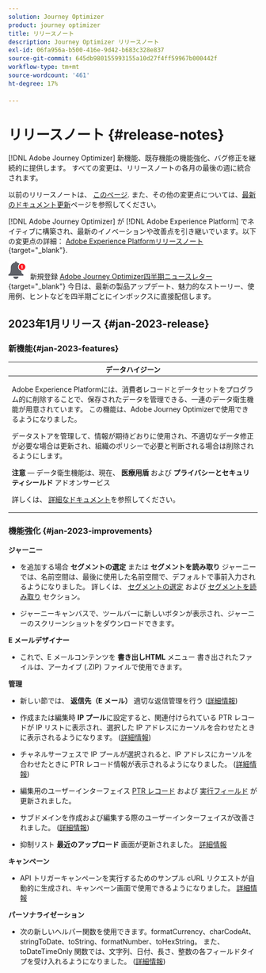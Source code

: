 ```yaml
---
solution: Journey Optimizer
product: journey optimizer
title: リリースノート
description: Journey Optimizer リリースノート
exl-id: 06fa956a-b500-416e-9d42-b683c328e837
source-git-commit: 645db980155993155a10d27f4ff59967b000442f
workflow-type: tm+mt
source-wordcount: '461'
ht-degree: 17%

---
```


# リリースノート {#release-notes}

[!DNL Adobe Journey Optimizer] 新機能、既存機能の機能強化、バグ修正を継続的に提供します。 すべての変更は、リリースノートの各月の最後の週に統合されます。

以前のリリースノートは、 [このページ](release-notes-2022.md). また、その他の変更点については、[最新のドキュメント更新](documentation-updates.md)ページを参照してください。

[!DNL Adobe Journey Optimizer] が [!DNL Adobe Experience Platform] でネイティブに構築され、最新のイノベーションや改善点を引き継いでいます。以下の変更点の詳細： [Adobe Experience Platformリリースノート](https://experienceleague.adobe.com/docs/experience-platform/release-notes/latest.html?lang=ja){target="_blank"}.

![ニュースレター](../assets/do-not-localize/nl-icon.png) 新規登録 [Adobe Journey Optimizer四半期ニュースレター](https://www.adobe.com/subscription/Adobe_Journey_Optimizer_NL.html){target="_blank"} 今日は、最新の製品アップデート、魅力的なストーリー、使用例、ヒントなどを四半期ごとにインボックスに直接配信します。


## 2023年1月リリース {#jan-2023-release}

### 新機能{#jan-2023-features}


<table>
<thead>
<tr>
<th><strong>データハイジーン</strong><br/></th>
</tr>
</thead>
<tbody>
<tr>
<td>
<p>Adobe Experience Platformには、消費者レコードとデータセットをプログラム的に削除することで、保存されたデータを管理できる、一連のデータ衛生機能が用意されています。 この機能は、Adobe Journey Optimizerで使用できるようになりました。 </p>
<p>データストアを管理して、情報が期待どおりに使用され、不適切なデータ修正が必要な場合は更新され、組織のポリシーで必要と判断される場合は削除されるようにします。</p>
<p><strong>注意</strong>  — データ衛生機能は、現在、 <strong>医療用盾</strong> および <strong>プライバシーとセキュリティシールド</strong> アドオンサービス</p><p>詳しくは、 <a href="../privacy/data-hygiene.md">詳細なドキュメント</a>を参照してください。

</td>
</tr>
</tbody>
</table>

<!--table>
<thead>
<tr>
<th><strong>Email content templates</strong><br/></th>
</tr>
</thead>
<tbody>
<tr>
<td>
<p>You can now create standalone content templates that can be leveraged across journeys and campaigns for quick reuse.</p> 
<p>For more information, refer to the <a href="../personalization/get-started-dynamic-content.md">detailed documentation</a>.
</td>
</tr>
</tbody>
</table>
-->

### 機能強化 {#jan-2023-improvements}

**ジャーニー**

<!--
* The **Re-entrance wait period** field has been added to the journey properties. This field allows you to define the time to wait before allowing a profile to enter the journey again in unitary journeys (starting with an event or a segment qualification). This prevents journeys from being erroneously triggered multiple times for the same event. By default the field is set to 5 minutes. [Learn more](../building-journeys/journey-gs.md#entrance)

* Improvements have been made for **journey start and end dates**. If you have not specified a start date, it is now automatically added at publication time. For **Read segment** journeys, you can now add an end date. This allows profiles to exit automatically when the date is reached. [Learn more](../building-journeys/journey-gs.md#dates)
-->

* を追加する場合 **セグメントの選定** または **セグメントを読み取り** ジャーニーでは、名前空間は、最後に使用した名前空間で、デフォルトで事前入力されるようになりました。 詳しくは、 [セグメントの選定](../building-journeys/segment-qualification-events.md#about-segment-qualification) および [セグメントを読み取り](../building-journeys/read-segment.md#configuring-segment-trigger-activity) セクション。

* ジャーニーキャンバスで、ツールバーに新しいボタンが表示され、ジャーニーのスクリーンショットをダウンロードできます。

**E メールデザイナー**

* これで、E メールコンテンツを **書き出しHTML** メニュー 書き出されたファイルは、アーカイブ (.ZIP) ファイルで使用できます。

**管理**

* 新しい節では、 **返信先（E メール）** 適切な返信管理を行う ([詳細情報](../email/email-settings.md#reply-to-email))

* 作成または編集時 **IP プール**&#x200B;に設定すると、関連付けられている PTR レコードが IP リストに表示され、選択した IP アドレスにカーソルを合わせたときに表示されるようになります。 ([詳細情報](../configuration/ip-pools.md#create-ip-pool))

* チャネルサーフェスで IP プールが選択されると、IP アドレスにカーソルを合わせたときに PTR レコード情報が表示されるようになりました。 ([詳細情報](../email/email-settings.md#subdomains-and-ip-pools))

* 編集用のユーザーインターフェイス [PTR レコード](../configuration/ptr-records.md#edit-ptr-record) および [実行フィールド](../configuration/primary-email-addresses.md) が更新されました。

* サブドメインを作成および編集する際のユーザーインターフェイスが改善されました。 ([詳細情報](../configuration/delegate-subdomain.md))

* 抑制リスト **最近のアップロード** 画面が更新されました。 [詳細情報](../configuration/manage-suppression-list.md#recent-uploads)

**キャンペーン**

* API トリガーキャンペーンを実行するためのサンプル cURL リクエストが自動的に生成され、キャンペーン画面で使用できるようになりました。 [詳細情報](../campaigns/api-triggered-campaigns.md)

<!--
**Decision management**

* Additional parameters have been added in placements creation screen. They allow you to control whether an offer can be duplicated across multiple placements, and to specify if the offer's content and metadata should be included in the API response. [Learn more](../offers/offer-library/creating-placements.md)-->

<!--* It is now possible to reset the offer capping counter on a daily, weekly or monthly basis. [Learn more](../offers/offer-library/add-constraints.md#capping)-->

**パーソナライゼーション**

* 次の新しいヘルパー関数を使用できます。formatCurrency、charCodeAt、stringToDate、toString、formatNumber、toHexString。 また、toDateTimeOnly 関数では、文字列、日付、長さ、整数の各フィールドタイプを受け入れるようになりました。 ([詳細情報](../personalization/functions/functions.md))
